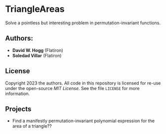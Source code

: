 # TriangleAreas

Solve a pointless but interesting problem in permutation-invariant functions.

## Authors:
- **David W. Hogg** (Flatiron)
- **Soledad Villar** (Flatiron)

## License
Copyright 2023 the authors.
All code in this repository is licensed for re-use under the open-source *MIT License*.
See the file `LICENSE` for more information.

## Projects
- Find a manifestly permutation-invariant polynomial expression for the area of a triangle??

